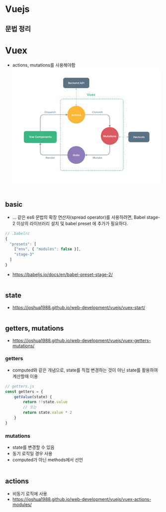 # Vuejs

## 문법 정리

# Vuex
* actions, mutations를 사용해야함
![vuex cycle](./vuex.png)
<br><br>
## basic
* ... 같은 es6 문법의 확장 연산자(spread operator)를 사용하려면, Babel stage-2 이상의 라이브러리 설치 및 babel preset 에 추가가 필요하다.
```javascript
// .babelrc
{
  "presets": [
    ["env", { "modules": false }],
    "stage-3"
  ]
}
```
* https://babeljs.io/docs/en/babel-preset-stage-2/
<br><br>
## state
* https://joshua1988.github.io/web-development/vuejs/vuex-start/
<br><br>
## getters, mutations
* https://joshua1988.github.io/web-development/vuejs/vuex-getters-mutations/
### getters
* computed와 같은 개념으로, state를 직접 변경하는 것이 아닌 state를 활용하여 계산할때 이용
```javascript
// getters.js
const getters = {
    getValue(state) {
        return !!state.value
        // 또는
        return state.value * 2
    }
}
```
### mutations
* state를 변경할 수 있음
* 동기 로직일 경우 사용
* computed가 아닌 methods에서 선언
<br><br>
## actions
* 비동기 로직에 사용
* https://joshua1988.github.io/web-development/vuejs/vuex-actions-modules/
